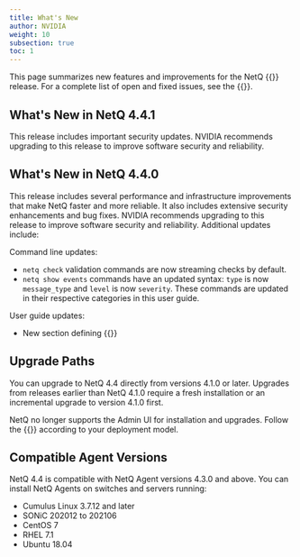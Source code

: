 ```yaml
---
title: What's New
author: NVIDIA
weight: 10
subsection: true
toc: 1
---
```


This page summarizes new features and improvements for the NetQ {{<version>}} release. For a complete list of open and fixed issues, see the {{<link title="NVIDIA NetQ 4.4 Release Notes" text="release notes">}}.

<!-- vale off -->

## What's New in NetQ 4.4.1

This release includes important security updates. NVIDIA recommends upgrading to this release to improve software security and reliability.
## What's New in NetQ 4.4.0
<!-- vale on -->
This release includes several performance and infrastructure improvements that make NetQ faster and more reliable. It also includes extensive security enhancements and bug fixes. NVIDIA recommends upgrading to this release to improve software security and reliability. Additional updates include:

Command line updates: 

- `netq check` validation commands are now streaming checks by default.
- `netq show events` commands have an updated syntax: `type` is now `message_type` and `level` is now `severity`. These commands are updated in their respective categories in this user guide.

User guide updates:

- New section defining {{<link title="Accounts and Roles" text="NetQ admin and user roles">}}

## Upgrade Paths

You can upgrade to NetQ 4.4 directly from versions 4.1.0 or later. Upgrades from releases earlier than NetQ 4.1.0 require a fresh installation or an incremental upgrade to version 4.1.0 first.

NetQ no longer supports the Admin UI for installation and upgrades. Follow the {{<link title="Installation Management" text="updated instructions">}} according to your deployment model.
## Compatible Agent Versions

NetQ 4.4 is compatible with NetQ Agent versions 4.3.0 and above. You can install NetQ Agents on switches and servers running:

- Cumulus Linux 3.7.12 and later
- SONiC 202012 to 202106
- CentOS 7
- RHEL 7.1
- Ubuntu 18.04


